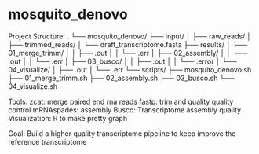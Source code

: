 # mosquito_denovo






Project Structure:
.
└── mosquito_denovo/
    ├── input/
    │   ├── raw_reads/
    │   ├── trimmed_reads/
    │   └── draft_transcriptome.fasta
    ├── results/
    │   ├── 01_merge_trimm/
    │   │   ├── .out
    │   │   └── .err
    │   ├── 02_assembly/
    │   │   ├── .out
    │   │   └── .err
    │   ├── 03_busco/
    │   │   ├── .out
    │   │   └── .error
    │   └── 04_visualize/
    │       ├── .out
    │       └── .err
    └── scripts/
        ├── mosquito_denovo.sh
        ├── 01_merge_trimm.sh
        ├── 02_assembly.sh
        ├── 03_busco.sh
        └── 04_visualize.sh

Tools: 
zcat: merge paired end rna reads
fastp: trim and quality quality control
mRNAspades: assembly 
Busco: Transcriptome assembly quality
Visualization: R to make pretty graph




Goal: Build a higher quality transcriptome pipeline to keep improve the reference transcriptome